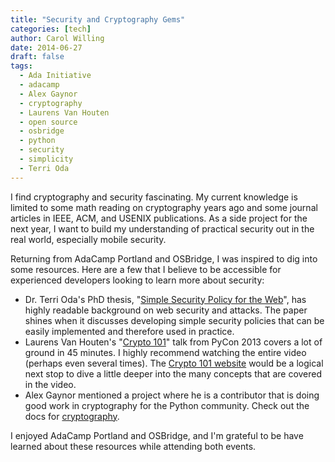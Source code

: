 ```yaml
---
title: "Security and Cryptography Gems"
categories: [tech]
author: Carol Willing
date: 2014-06-27
draft: false
tags:
  - Ada Initiative
  - adacamp
  - Alex Gaynor
  - cryptography
  - Laurens Van Houten
  - open source
  - osbridge
  - python
  - security
  - simplicity
  - Terri Oda
---
```


I find cryptography and security fascinating. My current knowledge is limited to some math reading on cryptography years ago and some journal articles in IEEE, ACM, and USENIX publications. As a side project for the next year, I want to build my understanding of practical security out in the real world, especially mobile security.
<!-- more -->
Returning from AdaCamp Portland and OSBridge, I was inspired to dig into some resources. Here are a few that I believe to be accessible for experienced developers looking to learn more about security:

</p><ul>
	<li>Dr. Terri Oda's PhD thesis, "<a title="Simple Security Policy for the Web" href="https://curve.carleton.ca/system/files/theses/31294.pdf" target="_blank">Simple Security Policy for the Web</a>", has highly readable background on web security and attacks. The paper shines when it discusses developing simple security policies that can be easily implemented and therefore used in practice.</li>
	<li>Laurens Van Houten's "<a title="Crypto 101 PyCon 2013 talk" href="http://youtu.be/3rmCGsCYJF8" target="_blank">Crypto 101</a>" talk from PyCon 2013 covers a lot of ground in 45 minutes. I highly recommend watching the entire video (perhaps even several times). The <a title="Crypto 101" href="https://www.crypto101.io/" target="_blank">Crypto 101 website</a> would be a logical next stop to dive a little deeper into the many concepts that are covered in the video.</li>
	<li>Alex Gaynor mentioned a project where he is a contributor that is doing good work in cryptography for the Python community. Check out the docs for <a title="cryptography documentation" href="https://cryptography.io/en/latest/" target="_blank">cryptography</a>.</li>
</ul>
I enjoyed AdaCamp Portland and OSBridge, and I'm grateful to be have learned about these resources while attending both events.
